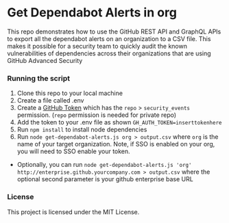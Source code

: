 # Get Dependabot Alerts in org 
This repo demonstrates how to use the GitHub REST API and GraphQL APIs to export all the dependabot alerts on an organization to a CSV file. This makes it possible for a security team to quickly audit the known vulnerabilities of dependencies across their organizations that are using GitHub Advanced Security

### Running the script
1. Clone this repo to your local machine
2. Create a file called .env 
3. Create a [GitHub Token](https://github.com/settings/tokens) which has the `repo` > `security_events` permission. (`repo` permission is needed for private repo)
4. Add the token to your .env file as shown `GH_AUTH_TOKEN=inserttokenhere`
55. Run `npm install` to install node dependencies
6. Run `node get-dependabot-alerts.js org > output.csv` where `org` is the name of your target organization. Note, if SSO is enabled on your org, you will need to SSO enable your token.
  * Optionally, you can run `node get-dependabot-alerts.js 'org' http://enterprise.github.yourcompany.com > output.csv` where the optional second parameter is your github enterprise base URL
### License
This project is licensed under the MIT License. 
